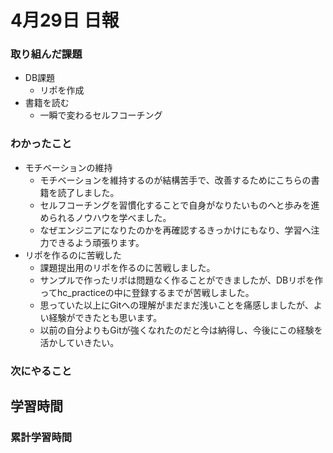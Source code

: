 #  4月29日 日報
###  取り組んだ課題
  * DB課題
    * リポを作成
  * 書籍を読む
    * 一瞬で変わるセルフコーチング

### わかったこと
  * モチベーションの維持
    * モチベーションを維持するのが結構苦手で、改善するためにこちらの書籍を読了しました。
    * セルフコーチングを習慣化することで自身がなりたいものへと歩みを進められるノウハウを学べました。
    * なぜエンジニアになりたのかを再確認するきっかけにもなり、学習へ注力できるよう頑張ります。
  * リポを作るのに苦戦した
    * 課題提出用のリポを作るのに苦戦しました。
    * サンプルで作ったリポは問題なく作ることができましたが、DBリポを作ってhc_practiceの中に登録するまでが苦戦しました。
    * 思っていた以上にGitへの理解がまだまだ浅いことを痛感しましたが、よい経験ができたとも思います。
    * 以前の自分よりもGitが強くなれたのだと今は納得し、今後にこの経験を活かしていきたい。
    
### 次にやること


##  学習時間



###  累計学習時間

